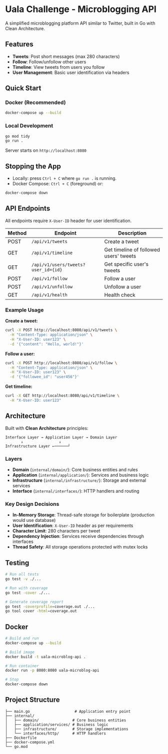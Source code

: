 # Uala Challenge - Microblogging API

A simplified microblogging platform API similar to Twitter, built in Go with Clean Architecture.

## Features

- **Tweets**: Post short messages (max 280 characters)
- **Follow**: Follow/unfollow other users
- **Timeline**: View tweets from users you follow
- **User Management**: Basic user identification via headers

## Quick Start

### Docker (Recommended)
```bash
docker-compose up --build
```

### Local Development
```bash
go mod tidy
go run .
```

Server starts on `http://localhost:8080`

## Stopping the App

- Locally: press `Ctrl + C` where `go run .` is running.
- Docker Compose: `Ctrl + C` (foreground) or:
```bash
docker-compose down
```

## API Endpoints

All endpoints require `X-User-ID` header for user identification.

| Method | Endpoint | Description |
|--------|----------|-------------|
| POST | `/api/v1/tweets` | Create a tweet |
| GET | `/api/v1/timeline` | Get timeline of followed users' tweets |
| GET | `/api/v1/users/tweets?user_id={id}` | Get specific user's tweets |
| POST | `/api/v1/follow` | Follow a user |
| POST | `/api/v1/unfollow` | Unfollow a user |
| GET | `/api/v1/health` | Health check |

### Example Usage

**Create a tweet:**
```bash
curl -X POST http://localhost:8080/api/v1/tweets \
  -H "Content-Type: application/json" \
  -H "X-User-ID: user123" \
  -d '{"content": "Hello, world!"}'
```

**Follow a user:**
```bash
curl -X POST http://localhost:8080/api/v1/follow \
  -H "Content-Type: application/json" \
  -H "X-User-ID: user123" \
  -d '{"followee_id": "user456"}'
```

**Get timeline:**
```bash
curl -X GET http://localhost:8080/api/v1/timeline \
  -H "X-User-ID: user123"
```

## Architecture

Built with **Clean Architecture** principles:

```
Interface Layer → Application Layer → Domain Layer
       ↓                ↓
Infrastructure Layer ←──────┘
```

### Layers

- **Domain** (`internal/domain/`): Core business entities and rules
- **Application** (`internal/application/`): Services and business logic
- **Infrastructure** (`internal/infrastructure/`): Storage and external services
- **Interface** (`internal/interfaces/`): HTTP handlers and routing

### Key Design Decisions

- **In-Memory Storage**: Thread-safe storage for boilerplate (production would use database)
- **User Identification**: `X-User-ID` header as per requirements
- **Character Limit**: 280 characters per tweet
- **Dependency Injection**: Services receive dependencies through interfaces
- **Thread Safety**: All storage operations protected with mutex locks

## Testing

```bash
# Run all tests
go test -v ./...

# Run with coverage
go test -cover ./...

# Generate coverage report
go test -coverprofile=coverage.out ./...
go tool cover -html=coverage.out
```

## Docker

```bash
# Build and run
docker-compose up --build

# Build image
docker build -t uala-microblog-api .

# Run container
docker run -p 8080:8080 uala-microblog-api

# Stop
docker-compose down
```

## Project Structure

```
├── main.go                    # Application entry point
├── internal/
│   ├── domain/               # Core business entities
│   ├── application/services/ # Business logic
│   ├── infrastructure/       # Storage implementations
│   └── interfaces/http/      # HTTP handlers
├── Dockerfile
├── docker-compose.yml
└── go.mod
```
